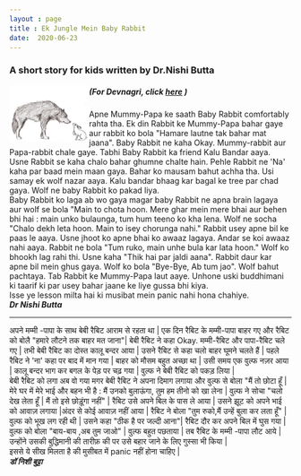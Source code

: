 ```yaml
---
layout : page
title : Ek Jungle Mein Baby Rabbit
date:  2020-06-23
---
```



### A short story for kids written by Dr.Nishi Butta

![Rabbitwolf](/images/rabbit-wolf.jpg)

<style>
		img{float:left; max-width:150px; max-height:100px;width=auto;height=auto;}
</style>

##### (For Devnagri, click <a href="#Devnagri">here</a> )  
Apne Mummy-Papa ke saath Baby Rabbit comfortably rahta tha. Ek din Rabbit ke Mummy-Papa bahar gaye aur rabbit ko bola "Hamare lautne tak 
bahar mat jaana". Baby Rabbit ne kaha Okay. Mummy-rabbit aur Papa-rabbit chale gaye. Tabhi Baby Rabbit ka friend Kalu Bandar aaya. Usne 
Rabbit se kaha chalo bahar ghumne chalte hain. Pehle Rabbit ne 'Na' kaha par baad mein maan gaya. Bahar ko mausam bahut achha tha. Usi 
samay ek wolf nazar aaya. Kalu bandar bhaag kar bagal ke tree par chad gaya. Wolf ne baby Rabbit ko pakad liya.  
Baby Rabbit ko laga ab wo gaya magar baby Rabbit ne apna brain lagaya aur wolf se bola "Main to chota hoon. Mere ghar mein mere bhai aur
behen bhi hai : main unko bulaunga, tum hum teeno ko kha lena. Wolf ne socha "Chalo dekh leta hoon. Main to isey chorunga nahi." Rabbit 
usey apne bil ke paas le aaya. Usne jhoot ko apne bhai ko awaaz lagaya. Andar se koi awaaz nahi aaya. Rabbit ne bola "Tum ruko, main unhe 
bula kar lata hoon." Wolf ko bhookh lag rahi thi. Usne kaha "Thik hai par jaldi aana". Rabbit daur kar apne bil mein ghus gaya. Wolf ko 
bola "Bye-Bye, Ab tum jao". Wolf bahut pachtaya. Tab Rabbit ke Mummy-Papa laut aaye. Unhone uski buddhimani ki taarif ki par usey bahar 
jaane ke liye gussa bhi kiya.  
Isse ye lesson milta hai ki musibat mein panic nahi hona chahiye.  
**_Dr Nishi Butta_**  
***************************************************************************************
  
<span id="Devnagri"></span>
अपने मम्मी -पापा के साथ बेबी रैबिट आराम से रहता था | एक दिन रैबिट के मम्मी-पापा बाहर गए और रैबिट को बोलै "हमारे लौटने तक बाहर मत जाना"| बेबी रैबिट ने कहा
Okay. मम्मी-रैबिट और पापा-रैबिट चले गए | तभी बेबी रैबिट का दोस्त कालू बन्दर आया | उसने रैबिट से कहा चलो बाहर घूमने चलते हैं | पहले रैबिट ने 'ना'
कहा पर बाद में मान गया | बाहर को मौसम बहुत अच्छा था | उसी समय एक वुल्फ नज़र आया | कालू बन्दर भाग कर बगल के पेड़ पर चढ़ गया | वुल्फ 
ने बेबी रैबिट को पकड़ लिया |  
बेबी रैबिट को लगा अब वो गया मगर बेबी रैबिट ने अपना दिमाग लगाया और वुल्फ से बोला "मैं तो छोटा हूँ | मेरे 
घर में मेरे भाई और बहन भी है : मैं उनको बुलाऊंगा, तुम हम तीनो को खा लेना | वुल्फ ने सोचा "चलो देख लेता हूँ | मैं तो इसे छोड़ूंगा नहीं" | रैबिट 
उसे अपने बिल के पास ले आया | उसने झूट को अपने भाई को आवाज़ लगाया |अंदर से कोई आवाज़ नहीं आया | रैबिट ने बोला "तुम रुको,मैं उन्हें
बुला कर लता हूँ" | वुल्फ को भूख लग रही थी | उसने कहा "ठीक है पर जल्दी आना"| रैबिट दौर कर अपने बिल में घुस गया | वुल्फ को बोला 
"बाय-बाय ,अब तुम जाओ" | वुल्फ बहुत पछताया | तब रैबिट के मम्मी -पापा लौट आये | उन्होंने उसकी बुद्धिमानी की तारीफ़ की पर उसे बहार जाने के लिए 
गुस्सा भी किया |  
इससे ये सीख मिलता है की मुसीबत में panic नहीं होना चाहिए |  
**_डॉ निशी बुट्टा_**
